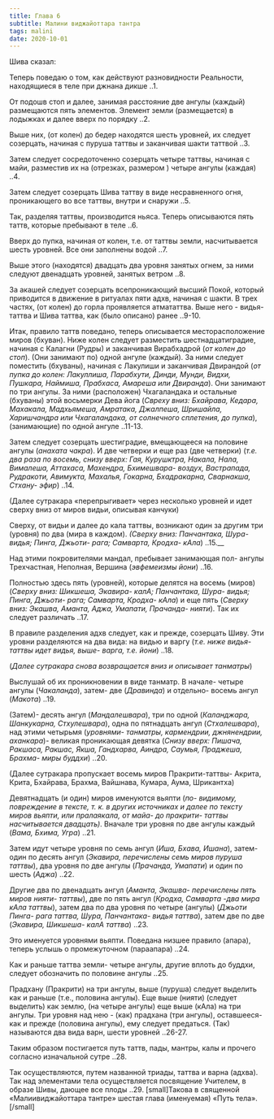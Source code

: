```yaml
---
title: Глава 6
subtitle: Малини виджайоттара тантра
tags: malini
date: 2020-10-01
---
```


Шива сказал:

Теперь поведаю о том, как действуют разновидности Реальности, находящиеся в теле при джнана дикше ..1.

От подошв стоп и далее, занимая расстояние две ангулы (каждый) размещаются пять элементов. Элемент земли (размещается) в лодыжках и далее вверх по порядку ..2.

Выше них, (от колен) до бедер находятся шесть уровней, их следует созерцать, начиная с пуруша таттвы и заканчивая шакти таттвой ..3.

Затем следует сосредоточенно созерцать четыре таттвы, начиная с майи, разместив их на (отрезках, размером ) четыре ангулы (каждая) ..4.

Затем следует созерцать Шива таттву в виде несравненного огня, проникающего во все таттвы, внутри и снаружи ..5.

Так, разделяя таттвы, производится ньяса. Теперь описываются пять таттв, которые пребывают в теле ..6.

Вверх до пупка, начиная от колен, т.е. от таттвы земли, насчитывается шесть уровней. Все они заполнены водой ..7.

Выше этого (находятся) двадцать два уровня занятых огнем, за ними следуют двенадцать уровней, занятых ветром ..8.

За акашей следует созерцать всепроникающий высший Покой, который приводится в движение в ритуалах пяти адхв, начиная с шакти. В трех частях, (от колен) до горла проявляется атмататтва. Выше него - видья-таттва и Шива таттва, как (было описано) ранее ..9-10.

Итак, правило таттв поведано, теперь описывается месторасположение миров (бхуван). Ниже колен следует разместить шестнадцатиградие, начиная с Калагни (Рудры) и заканчивая Вирабхадрой (_от колен до стоп_). (Они занимают по) одной ангуле (каждый). За ними следует поместить (бхуваны), начиная с Лакулиши и заканчивая Двирандой (_от пупка до колен: Лакуллиша, Парабхути, Динди, Мунди, Видхи, Пушкара, Наймиша, Прабхаса, Амареша или Двиранда_). Они занимают по три ангулы. За ними (расположен) Чхагаландака и остальные (бхуваны) этой восьмерки Дева йога (_Свреху вниз: Бхайрава, Кедара, Махакала, Мадхьямеша, Амратака, Джалпеша, Шришайла, Харишчандра или Чхагаландака, от солнечного сплетения, до пупка_), (занимающие) по одной ангуле ..11-13.

Затем следует созерцать шестиградие, вмещающееся на половине ангулы (_анахата чакра_). И две четверки и еще раз (две четверки) (_т.е. два раза по восемь, снизу вверх: Гая, Курушктра, Накала, Нала, Вималеша, Аттахаса, Махендра, Бхимешвара- воздух, Вастрапада, Рудракоти, Авимукта, Махалья, Гокарна, Бхадракарна, Сварнакша, Стхану- эфир_) ..14.

(Далее сутракара «перепрыгивает» через несколько уровней и идет сверху вниз от миров видьи, описывая канчуки)

Сверху, от видьи и далее до кала таттвы, возникают один за другим три (уровня) по два (мира в каждом). _(Сверху вниз: Панчантака, Шура- видья; Пинга, Джьоти- рага; Самварта, Кродха- кАла_) ..15.__

Над этими покровителями мандал, пребывает занимающая пол- ангулы Трехчастная, Неполная, Вершина (_эвфемеизмы йони_) ..16.

Полностью здесь пять (уровней), которые делятся на восемь (миров) (_Сверху вниз: Шикшеша, Экавира- калА; Панчантака, Шура- видья; Пинга, Джьоти- рага; Самварта, Кродха- кАла_) и еще пять (_Сверху вниз: Экашва, Аманта, Аджа, Умапати, Прачанда- нияти_). Так их следует различать ..17.

В правиле разделения адхв следует, как и прежде, созерцать Шиву. Эти уровни разделяются на два вида: на видью и варгу (_т.е. ниже видья- таттвы идет видья, выше- варга, т.е. йони_) ..18.

(_Далее сутракара снова возвращается вниз и описывает танматры_)

Выслушай об их проникновении в виде танматр. В начале- четыре ангулы (_Чакаланда_), затем- две (_Дравинда_) и отдельно- восемь ангул (_Макота_) ..19.

(Затем)- десять ангул (_Мандалешвара_), три по одной (_Каланджара, Шанкукарна, Стхулешвара_), одна по пятнадцать ангул (_Стхалешвара_), над этими четырьмя (_уровнями- танматры, кармендрии, джнянендрии, аханкара_)- великая проникающая девятка (_Снизу вверх: Пишача, Ракшаса, Ракшас, Якша, Гандхарва, Аиндра, Саумья, Праджеша, Брахма- миры буддхи_) ..20.

(Далее сутракара пропускает восемь миров Пракрити-таттвы- Акрита, Крита, Бхайрава, Брахма, Вайшнава, Кумара, Аума, Шрикантха)

Девятнадцать (и один) миров именуются вьяпти (_по- видимому, повреждение в тексте, т. к. в других источниках и далее по тексту миров вьяпти, или пралаякала, от майа- до пракрити- таттвы насчитывается двадцать)_. Вначале три уровня по две ангулы каждый (_Вама, Бхима, Угра_) ..21.

Затем идут четыре уровня по семь ангул (_Иша, Бхава, Ишана_), затем- один по десять ангул (_Экавира, перечислены семь миров пуруша таттвы_), два уровня по две ангулы (_Прачанда, Умапати_) и один по шесть (_Аджа_) ..22.

Другие два по двенадцать ангул (_Аманта, Экашва- перечислены пять миров нияти- таттвы_), две по пять ангул (_Кродха, Самварта -два мира кАла таттвы_), затем два по два уровня по четыре (ангулы) (_Джьоти Пинга- рага таттва, Шура, Панчантака- видья таттва_), затем две по две (_Экавира, Шикшеша- калА таттва_) ..23.

Это именуется уровнями вьяпти. Поведана низшее правило (апара), теперь услышь о промежуточном (параапара) ..24.

Как и раньше таттва земли- четыре ангулы, другие вплоть до буддхи, следует обозначить по половине ангулы ..25.

Прадхану (Пракрити) на три ангулы, выше (пуруша) следует выделить как и раньше (т.е., половина ангулы). Еще выше (нияти) (следует выделить) как землю, (на четыре ангулы) еще выше (кАла) на три ангулы. Три уровня над нею - (как) прадхана (три ангулы), оставшееся- как и прежде (половина ангулы), ему следует предаться. (Так) называются два вида варн, шести уровней ..26-27.

Таким образом постигается путь таттв, пады, мантры, калы и прочего согласно изначальной сутре ..28.

Так осуществляются, путем названной триады, таттва и варна (адхва). Так над элементами тела осуществляется посвящение Учителем, в образе Шивы, дающее все плоды ..29.
[small]Такова в священной «Малиивиджайоттара тантре» шестая глава (именуемая) «Путь тела».[/small]